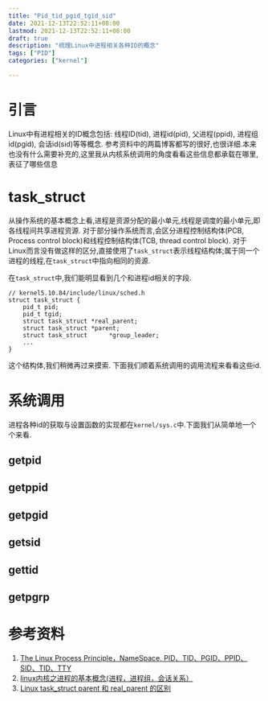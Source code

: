 ```yaml
---
title: "Pid_tid_pgid_tgid_sid"
date: 2021-12-13T22:52:11+08:00
lastmod: 2021-12-13T22:52:11+08:00
draft: true
description: "梳理Linux中进程相关各种ID的概念"
tags: ["PID"]
categories: ["kernel"]

---
```


# 引言
Linux中有进程相关的ID概念包括: 线程ID(tid), 进程id(pid), 父进程(ppid), 进程组id(pgid), 会话id(sid)等等概念.
参考资料中的两篇博客都写的很好,也很详细.本来也没有什么需要补充的,这里我从内核系统调用的角度看看这些信息都承载在哪里,表征了哪些信息

<!--more-->

# task_struct
从操作系统的基本概念上看,进程是资源分配的最小单元,线程是调度的最小单元,即各线程间共享进程资源. 对于部分操作系统而言,会区分进程控制结构体(PCB, Process control block)和线程控制结构体(TCB, thread control block). 对于Linux而言没有做这样的区分,直接使用了`task_struct`表示线程结构体;属于同一个进程的线程,在`task_struct`中指向相同的资源.

在`task_struct`中,我们能明显看到几个和进程id相关的字段.

```
// kernel5.10.84/include/linux/sched.h
struct task_struct {
    pid_t pid;
    pid_t tgid;
    struct task_struct *real_parent;
    struct task_struct *parent;
	struct task_struct		*group_leader;
    ...
}
```

这个结构体,我们稍微再过来摸索. 下面我们顺着系统调用的调用流程来看看这些id.

# 系统调用
进程各种id的获取与设置函数的实现都在`kernel/sys.c`中.下面我们从简单地一个个来看.

## getpid

## getppid

## getpgid

## getsid

## gettid

## getpgrp


# 参考资料
1. [The Linux Process Principle，NameSpace, PID、TID、PGID、PPID、SID、TID、TTY](https://www.cnblogs.com/LittleHann/p/4026781.html)
2. [linux内核之进程的基本概念(进程，进程组，会话关系）](https://www.cnblogs.com/zengyiwen/p/5755191.html)
3. [Linux task_struct parent 和 real_parent 的区别](https://blog.csdn.net/jektonluo/article/details/49736297)
